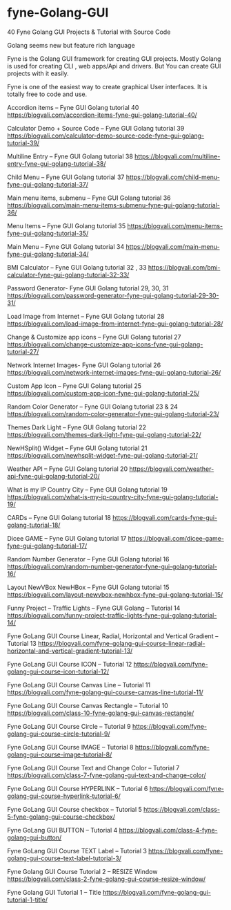 # fyne-Golang-GUI
40 Fyne Golang GUI Projects & Tutorial with Source Code

Golang seems new but feature rich language

Fyne is the Golang GUI framework for creating GUI projects.
Mostly Golang is used for creating CLI , web apps/Api and drivers. 
But You can create GUI projects with it easily.

Fyne is one of the easiest way to create graphical User interfaces.
It is totally free to code and use.

Accordion items – Fyne GUI Golang tutorial 40
https://blogvali.com/accordion-items-fyne-gui-golang-tutorial-40/

Calculator Demo + Source Code – Fyne GUI Golang tutorial 39
https://blogvali.com/calculator-demo-source-code-fyne-gui-golang-tutorial-39/

Multiline Entry – Fyne GUI Golang tutorial 38
https://blogvali.com/multiline-entry-fyne-gui-golang-tutorial-38/

Child Menu – Fyne GUI Golang tutorial 37
https://blogvali.com/child-menu-fyne-gui-golang-tutorial-37/

Main menu items, submenu – Fyne GUI Golang tutorial 36
https://blogvali.com/main-menu-items-submenu-fyne-gui-golang-tutorial-36/

Menu Items – Fyne GUI Golang tutorial 35
https://blogvali.com/menu-items-fyne-gui-golang-tutorial-35/

Main Menu – Fyne GUI Golang tutorial 34
https://blogvali.com/main-menu-fyne-gui-golang-tutorial-34/

BMI Calculator – Fyne GUI Golang tutorial 32 , 33
https://blogvali.com/bmi-calculator-fyne-gui-golang-tutorial-32-33/

Password Generator- Fyne GUI Golang tutorial 29, 30, 31
https://blogvali.com/password-generator-fyne-gui-golang-tutorial-29-30-31/

Load Image from Internet – Fyne GUI Golang tutorial 28
https://blogvali.com/load-image-from-internet-fyne-gui-golang-tutorial-28/

Change & Customize app icons – Fyne GUI Golang tutorial 27
https://blogvali.com/change-customize-app-icons-fyne-gui-golang-tutorial-27/

Network Internet Images- Fyne GUI Golang tutorial 26
https://blogvali.com/network-internet-images-fyne-gui-golang-tutorial-26/

Custom App Icon – Fyne GUI Golang tutorial 25
https://blogvali.com/custom-app-icon-fyne-gui-golang-tutorial-25/

Random Color Generator – Fyne GUI Golang tutorial 23 & 24
https://blogvali.com/random-color-generator-fyne-gui-golang-tutorial-23/

Themes Dark Light – Fyne GUI Golang tutorial 22
https://blogvali.com/themes-dark-light-fyne-gui-golang-tutorial-22/

NewHSplit() Widget – Fyne GUI Golang tutorial 21
https://blogvali.com/newhsplit-widget-fyne-gui-golang-tutorial-21/

Weather API – Fyne GUI Golang tutorial 20
https://blogvali.com/weather-api-fyne-gui-golang-tutorial-20/

What is my IP Country City – Fyne GUI Golang tutorial 19
https://blogvali.com/what-is-my-ip-country-city-fyne-gui-golang-tutorial-19/

CARDs – Fyne GUI Golang tutorial 18
https://blogvali.com/cards-fyne-gui-golang-tutorial-18/

Dicee GAME – Fyne GUI Golang tutorial 17
https://blogvali.com/dicee-game-fyne-gui-golang-tutorial-17/

Random Number Generator – Fyne GUI Golang tutorial 16
https://blogvali.com/random-number-generator-fyne-gui-golang-tutorial-16/

Layout NewVBox NewHBox – Fyne GUI Golang tutorial 15
https://blogvali.com/layout-newvbox-newhbox-fyne-gui-golang-tutorial-15/

Funny Project – Traffic Lights – Fyne GUI Golang – Tutorial 14
https://blogvali.com/funny-project-traffic-lights-fyne-gui-golang-tutorial-14/

Fyne GoLang GUI Course Linear, Radial, Horizontal and Vertical Gradient – Tutorial 13
https://blogvali.com/fyne-golang-gui-course-linear-radial-horizontal-and-vertical-gradient-tutorial-13/

Fyne GoLang GUI Course ICON – Tutorial 12
https://blogvali.com/fyne-golang-gui-course-icon-tutorial-12/

Fyne GoLang GUI Course Canvas Line – Tutorial 11
https://blogvali.com/fyne-golang-gui-course-canvas-line-tutorial-11/

Fyne GoLang GUI Course Canvas Rectangle – Tutorial 10
https://blogvali.com/class-10-fyne-golang-gui-canvas-rectangle/

Fyne GoLang GUI Course Circle – Tutorial 9
https://blogvali.com/fyne-golang-gui-course-circle-tutorial-9/

Fyne GoLang GUI Course IMAGE – Tutorial 8
https://blogvali.com/fyne-golang-gui-course-image-tutorial-8/

Fyne GoLang GUI Course Text and Change Color – Tutorial 7
https://blogvali.com/class-7-fyne-golang-gui-text-and-change-color/

Fyne GoLang GUI Course HYPERLINK – Tutorial 6
https://blogvali.com/fyne-golang-gui-course-hyperlink-tutorial-6/

Fyne GoLang GUI Course checkbox – Tutorial 5
https://blogvali.com/class-5-fyne-golang-gui-course-checkbox/

Fyne GoLang GUI BUTTON – Tutorial 4
https://blogvali.com/class-4-fyne-golang-gui-button/

Fyne GoLang GUI Course TEXT Label – Tutorial 3
https://blogvali.com/fyne-golang-gui-course-text-label-tutorial-3/

Fyne Golang GUI Course Tutorial 2 – RESIZE Window
https://blogvali.com/class-2-fyne-golang-gui-course-resize-window/

Fyne Golang GUI Tutorial 1 – Title
https://blogvali.com/fyne-golang-gui-tutorial-1-title/

